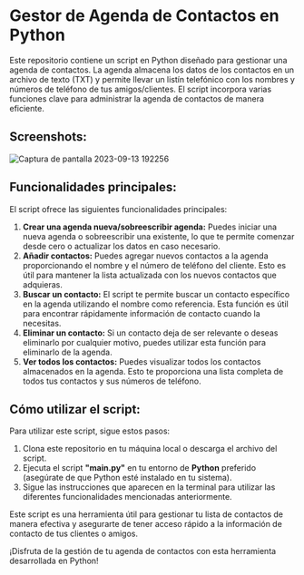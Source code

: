 # Gestor de Agenda de Contactos en Python
Este repositorio contiene un script en Python diseñado para gestionar una agenda de contactos. La agenda almacena los datos de los contactos en un archivo de texto (TXT) y permite llevar un listín telefónico con los nombres y números de teléfono de tus amigos/clientes. El script incorpora varias funciones clave para administrar la agenda de contactos de manera eficiente.

## Screenshots:
![Captura de pantalla 2023-09-13 192256](https://github.com/paoladenic/agenda_txt_python/assets/126211693/1a01493c-739a-466d-b91d-1c820b8c1de4)

## Funcionalidades principales:
El script ofrece las siguientes funcionalidades principales:
1. **Crear una agenda nueva/sobreescribir agenda:** Puedes iniciar una nueva agenda o sobreescribir una existente, lo que te permite comenzar desde cero o actualizar los datos en caso necesario.
2. **Añadir contactos:** Puedes agregar nuevos contactos a la agenda proporcionando el nombre y el número de teléfono del cliente. Esto es útil para mantener la lista actualizada con los nuevos contactos que adquieras.
3. **Buscar un contacto:** El script te permite buscar un contacto específico en la agenda utilizando el nombre como referencia. Esta función es útil para encontrar rápidamente información de contacto cuando la necesitas.
4. **Eliminar un contacto:** Si un contacto deja de ser relevante o deseas eliminarlo por cualquier motivo, puedes utilizar esta función para eliminarlo de la agenda.
5. **Ver todos los contactos:** Puedes visualizar todos los contactos almacenados en la agenda. Esto te proporciona una lista completa de todos tus contactos y sus números de teléfono.

## Cómo utilizar el script:
Para utilizar este script, sigue estos pasos:
1. Clona este repositorio en tu máquina local o descarga el archivo del script.
2. Ejecuta el script **"main.py"** en tu entorno de **Python** preferido (asegúrate de que Python esté instalado en tu sistema).
3. Sigue las instrucciones que aparecen en la terminal para utilizar las diferentes funcionalidades mencionadas anteriormente.


Este script es una herramienta útil para gestionar tu lista de contactos de manera efectiva y asegurarte de tener acceso rápido a la información de contacto de tus clientes o amigos.

¡Disfruta de la gestión de tu agenda de contactos con esta herramienta desarrollada en Python!
